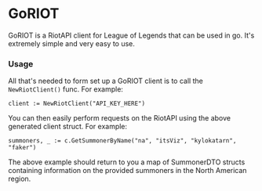 # GoRIOT

GoRIOT is a RiotAPI client for League of Legends that can be used in go. It's extremely simple and very easy to use.

### Usage

All that's needed to form set up a GoRIOT client is to call the `NewRiotClient()` func. For example:

```
client := NewRiotClient("API_KEY_HERE")
```
You can then easily perform requests on the RiotAPI using the above generated client struct. For example:
```
summoners, _ := c.GetSummonerByName("na", "itsViz", "kylokatarn", "faker")
```
The above example should return to you a map of SummonerDTO structs containing information on the provided summoners in the North American region.
